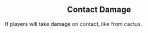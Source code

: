 <h2 style="text-align:center;"> Contact Damage </h2>

If players will take damage on contact, like from cactus.

